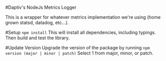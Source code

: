 #Daptiv's NodeJs Metrics Logger

This is a wrapper for whatever metrics implementation we're using (home grown statsd, datadog, etc...).

#Setup
`npm install`
This will install all dependencies, including typings. Then build and test the library.

#Update Version
Upgrade the version of the package by running
`npm version (major | minor | patch)` Select 1 from major, minor, or patch.
